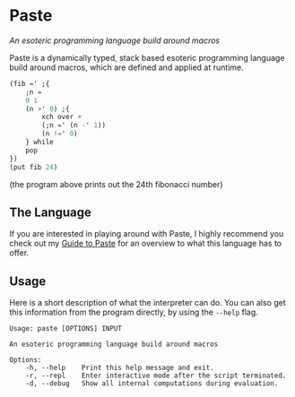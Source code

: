 # Paste
*An esoteric programming language build around macros*

Paste is a dynamically typed, stack based esoteric programming language build around macros, which are defined and applied at runtime.

```hs
(fib =' ;{
    ;n =
    0 1
    (n >' 0) ;{
        xch over +
        (;n =' (n -' 1))
        (n !=' 0)
    } while
    pop
})
(put fib 24)
```
(the program above prints out the 24th fibonacci number)

## The Language

If you are interested in playing around with Paste, I highly recommend you check out my [Guide to Paste](docs/guide.md) for an overview to what this language has to offer.

## Usage

Here is a short description of what the interpreter can do. You can also get this information from the program directly, by using the `--help` flag.
```
Usage: paste [OPTIONS] INPUT

An esoteric programming language build around macros

Options:
    -h, --help    Print this help message and exit.
    -r, --repl    Enter interactive mode after the script terminated.
    -d, --debug   Show all internal computations during evaluation.
```
